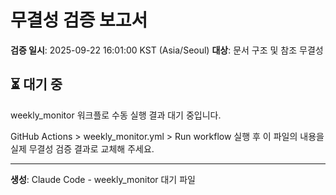 # 무결성 검증 보고서

**검증 일시**: 2025-09-22 16:01:00 KST (Asia/Seoul)
**대상**: 문서 구조 및 참조 무결성

## ⏳ 대기 중

weekly_monitor 워크플로 수동 실행 결과 대기 중입니다.

GitHub Actions > weekly_monitor.yml > Run workflow 실행 후
이 파일의 내용을 실제 무결성 검증 결과로 교체해 주세요.

---

**생성**: Claude Code - weekly_monitor 대기 파일
